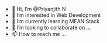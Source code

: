 - 👋 Hi, I’m @Priyanjith N
- 👀 I’m interested in Web Development 
- 🌱 I’m currently learning MEAN Stack 
- 💞️ I’m looking to collaborate on ...
- 📫 How to reach me ...

<!---
Priyanjith-N/Priyanjith-N is a ✨ special ✨ repository because its `README.md` (this file) appears on your GitHub profile.
You can click the Preview link to take a look at your changes.
--->
